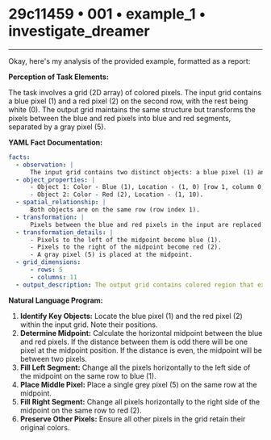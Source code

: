 # 29c11459 • 001 • example_1 • investigate_dreamer

---
Okay, here's my analysis of the provided example, formatted as a report:

**Perception of Task Elements:**

The task involves a grid (2D array) of colored pixels. The input grid contains a blue pixel (1) and a red pixel (2) on the second row, with the rest being white (0). The output grid maintains the same structure but transforms the pixels between the blue and red pixels into blue and red segments, separated by a gray pixel (5).

**YAML Fact Documentation:**



```yaml
facts:
  - observation: |
      The input grid contains two distinct objects: a blue pixel (1) and a red pixel (2).
  - object_properties: |
      - Object 1: Color - Blue (1), Location - (1, 0) [row 1, column 0, using 0-indexing].
      - Object 2: Color - Red (2), Location - (1, 10).
  - spatial_relationship: |
      Both objects are on the same row (row index 1).
  - transformation: |
      Pixels between the blue and red pixels in the input are replaced.
  - transformation_details: |
      - Pixels to the left of the midpoint become blue (1).
      - Pixels to the right of the midpoint become red (2).
      - A gray pixel (5) is placed at the midpoint.
  - grid_dimensions:
      - rows: 5
      - columns: 11
  - output_description: The output grid contains colored region that expands between blue pixel and red pixel, separated by a gray pixel in the input.
```



**Natural Language Program:**

1.  **Identify Key Objects:** Locate the blue pixel (1) and the red pixel (2) within the input grid. Note their positions.
2.  **Determine Midpoint:** Calculate the horizontal midpoint between the blue and red pixels. If the distance between them is odd there will be one pixel at the midpoint position. If the distance is even, the midpoint will be between two pixels.
3. **Fill Left Segment:** Change all the pixels horizontally to the left side of the midpoint on the same row to blue (1).
4. **Place Middle Pixel:** Place a single grey pixel (5) on the same row at the midpoint.
5.  **Fill Right Segment:** Change all pixels horizontally to the right side of the midpoint on the same row to red (2).
6. **Preserve Other Pixels:** Ensure all other pixels in the grid retain their original colors.

